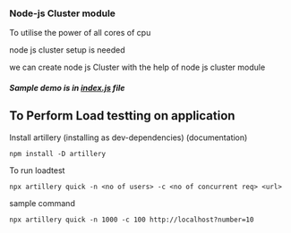 ### Node-js Cluster module

To utilise the power of all cores of cpu 

node js cluster setup is needed 

we can create node js Cluster with the help of node js cluster module 

##### Sample demo is in [index.js](github.com/avi1501/Node-js-cluster/index.js) file 

## To Perform Load testting on application

Install artillery (installing as dev-dependencies) (documentation)

```
npm install -D artillery
```

To run loadtest

```
npx artillery quick -n <no of users> -c <no of concurrent req> <url>
```

sample command 

```
npx artillery quick -n 1000 -c 100 http://localhost?number=10
```
